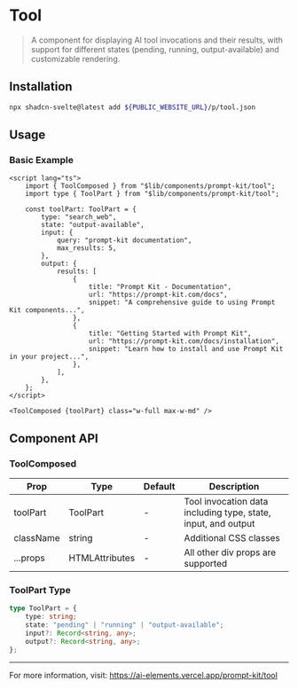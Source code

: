 # Tool

> A component for displaying AI tool invocations and their results, with support for different states (pending, running, output-available) and customizable rendering.

## Installation

```bash
npx shadcn-svelte@latest add ${PUBLIC_WEBSITE_URL}/p/tool.json
```

## Usage

### Basic Example

```svelte
<script lang="ts">
	import { ToolComposed } from "$lib/components/prompt-kit/tool";
	import type { ToolPart } from "$lib/components/prompt-kit/tool";

	const toolPart: ToolPart = {
		type: "search_web",
		state: "output-available",
		input: {
			query: "prompt-kit documentation",
			max_results: 5,
		},
		output: {
			results: [
				{
					title: "Prompt Kit - Documentation",
					url: "https://prompt-kit.com/docs",
					snippet: "A comprehensive guide to using Prompt Kit components...",
				},
				{
					title: "Getting Started with Prompt Kit",
					url: "https://prompt-kit.com/docs/installation",
					snippet: "Learn how to install and use Prompt Kit in your project...",
				},
			],
		},
	};
</script>

<ToolComposed {toolPart} class="w-full max-w-md" />
```

## Component API

### ToolComposed

| Prop | Type | Default | Description |
|------|------|---------|-------------|
| toolPart | ToolPart | - | Tool invocation data including type, state, input, and output |
| className | string | - | Additional CSS classes |
| ...props | HTMLAttributes<HTMLDivElement> | - | All other div props are supported |

### ToolPart Type

```typescript
type ToolPart = {
	type: string;
	state: "pending" | "running" | "output-available";
	input?: Record<string, any>;
	output?: Record<string, any>;
};
```

---

For more information, visit: https://ai-elements.vercel.app/prompt-kit/tool

